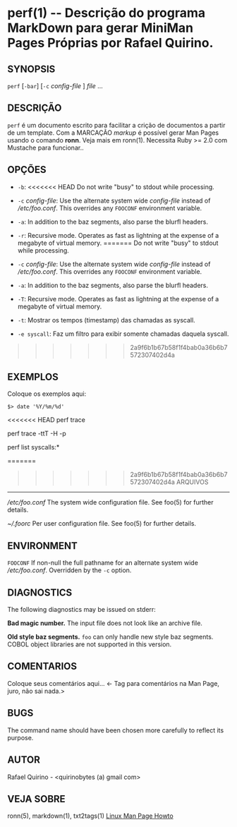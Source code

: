 perf(1) -- Descrição do programa MarkDown para gerar MiniMan Pages Próprias por Rafael Quirino.
===============================================


SYNOPSIS
--------

`perf` [`-bar`] [`-c` *config-file* ] *file* ...

DESCRIÇÃO
---------

`perf` é um documento escrito para facilitar a crição de documentos a partir de um template.
Com a MARCAÇÃO *markup* é possível gerar Man Pages usando o comando **ronn**. Veja mais em ronn(1).
Necessita Ruby >= 2.0 com Mustache para funcionar..

OPÇÕES
------

* `-b`:
<<<<<<< HEAD
  Do not write "busy" to stdout while processing.

* `-c` *config-file*:
  Use the alternate system wide *config-file* instead of */etc/foo.conf*. This
  overrides any `FOOCONF` environment variable.

* `-a`:
  In addition to the baz segments, also parse the blurfl headers.

* `-r`:
  Recursive mode. Operates as fast as lightning at the expense of a megabyte
  of virtual memory.
=======
	Do not write "busy" to stdout while processing.

* `-c` *config-file*:
	Use the alternate system wide *config-file* instead of */etc/foo.conf*. This
  overrides any `FOOCONF` environment variable.

* `-a`:
	In addition to the baz segments, also parse the blurfl headers.

* `-T`:
	Recursive mode. Operates as fast as lightning at the expense of a megabyte of virtual memory.

* `-t`:
	Mostrar os tempos (timestamp) das chamadas as syscall.

* `-e syscall`:
	Faz um filtro para exibir somente chamadas daquela syscall.
>>>>>>> 2a9f6b1b67b58f1f4bab0a36b6b7572307402d4a

EXEMPLOS
--------

Coloque os exemplos aqui:

   `$> date '%Y/%m/%d'`


<<<<<<< HEAD
 perf trace

perf trace -ttT -H -p

 perf list syscalls:*



=======
>>>>>>> 2a9f6b1b67b58f1f4bab0a36b6b7572307402d4a
ARQUIVOS
--------


*/etc/foo.conf*
  The system wide configuration file. See foo(5) for further details.

*~/.foorc*
  Per user configuration file. See foo(5) for further details.

ENVIRONMENT
-----------

`FOOCONF`
  If non-null the full pathname for an alternate system wide */etc/foo.conf*.
  Overridden by the `-c` option.

DIAGNOSTICS
-----------

The following diagnostics may be issued on stderr:

**Bad magic number.**
  The input file does not look like an archive file.

**Old style baz segments.**
  `foo` can only handle new style baz segments. COBOL object libraries are not
  supported in this version.

COMENTARIOS
-----------

Coloque seus comentários aqui...
<- Tag para comentários na Man Page, juro, não sai nada.>

BUGS
----

The command name should have been chosen more carefully to reflect its
purpose.

AUTOR
-----

Rafael Quirino - <quirinobytes (a) gmail com>

VEJA SOBRE
----------

ronn(5), markdown(1), txt2tags(1) [Linux Man Page Howto](
http://www.schweikhardt.net/man_page_howto.html)
